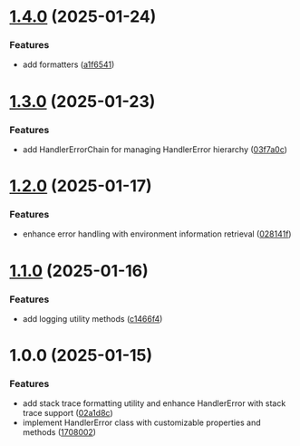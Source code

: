 # [1.4.0](https://github.com/fvena/handler-error/compare/v1.3.0...v1.4.0) (2025-01-24)

### Features

- add formatters ([a1f6541](https://github.com/fvena/handler-error/commit/a1f65413bc180523b52d61bd395742cc4e9da23e))

# [1.3.0](https://github.com/fvena/handler-error/compare/v1.2.0...v1.3.0) (2025-01-23)

### Features

- add HandlerErrorChain for managing HandlerError hierarchy ([03f7a0c](https://github.com/fvena/handler-error/commit/03f7a0cab20d047b8eaef0eb83b6ba2d5e0e9583))

# [1.2.0](https://github.com/fvena/handler-error/compare/v1.1.0...v1.2.0) (2025-01-17)

### Features

- enhance error handling with environment information retrieval ([028141f](https://github.com/fvena/handler-error/commit/028141f464a126c729237fcace34aa66314bdfce))

# [1.1.0](https://github.com/fvena/handler-error/compare/v1.0.0...v1.1.0) (2025-01-16)

### Features

- add logging utility methods ([c1466f4](https://github.com/fvena/handler-error/commit/c1466f495cdd68772488164106832ec5c5b9c317))

# 1.0.0 (2025-01-15)

### Features

- add stack trace formatting utility and enhance HandlerError with stack trace support ([02a1d8c](https://github.com/fvena/handler-error/commit/02a1d8c9684d3e513848188a8567cd2a34bd51a5))
- implement HandlerError class with customizable properties and methods ([1708002](https://github.com/fvena/handler-error/commit/170800207febcc6a1b66d6f8f0ca18b74946dad4))
